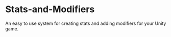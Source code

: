 # Stats-and-Modifiers
An easy to use system for creating stats and adding modifiers for your Unity game.
